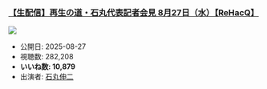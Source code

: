 ### [【生配信】再生の道・石丸代表記者会見 8月27日（水）【ReHacQ】](https://www.youtube.com/watch?v=e8KMybXtRuk)
[![](https://img.youtube.com/vi/e8KMybXtRuk/sddefault.jpg)](https://www.youtube.com/watch?v=e8KMybXtRuk)
-   公開日: 2025-08-27
-   視聴数: 282,208
-   **いいね数: 10,879**
-   出演者: [石丸伸二](/rehacq_fan/people/石丸伸二 "wikilink")
